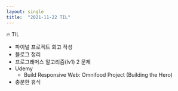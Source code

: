 ```yaml
---
layout: single
title:  "2021-11-22 TIL"
---
```


🔥 TIL
- 파이널 프로젝트 회고 작성
- 블로그 정리
- 프로그래머스 알고리즘(lv1) 2 문제
- Udemy
  - Build Responsive Web: Omnifood Project (Building the Hero)
- 충분한 휴식
